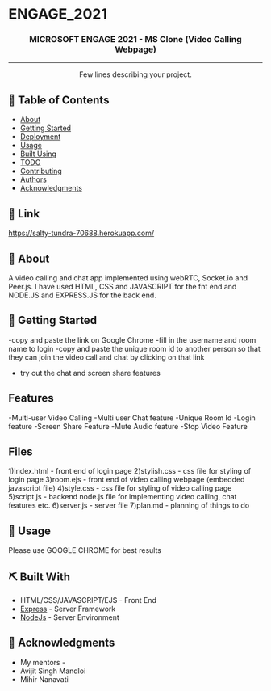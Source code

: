 # ENGAGE_2021

<h3 align="center">MICROSOFT ENGAGE 2021 - MS Clone (Video Calling Webpage)</h3>

---

<p align="center"> Few lines describing your project.
    <br> 
</p>

## 📝 Table of Contents
- [About](#about)
- [Getting Started](#getting_started)
- [Deployment](#deployment)
- [Usage](#usage)
- [Built Using](#built_using)
- [TODO](../TODO.md)
- [Contributing](../CONTRIBUTING.md)
- [Authors](#authors)
- [Acknowledgments](#acknowledgement)

## 🏁 Link <a name = "link"></a>
https://salty-tundra-70688.herokuapp.com/


## 🧐 About <a name = "about"></a>
A video calling and chat app implemented using webRTC, Socket.io and Peer.js. I have used HTML, CSS and JAVASCRIPT for the fnt end and NODE.JS and EXPRESS.JS for the back end.

## 🏁 Getting Started <a name = "getting_started"></a>
-copy and paste the link on Google Chrome
-fill in the username and room name to login
-copy and paste the unique room id to another person so that they can join the video call and chat by clicking on that link
- try out the chat and screen share features

## Features <a name="features"></a>
-Multi-user Video Calling
-Multi user Chat feature
-Unique Room Id
-Login feature
-Screen Share Feature
-Mute Audio feature
-Stop Video Feature

## Files <a name="files"></a>
1)Index.html - front end of login page
2)stylish.css - css file for styling of login page
3)room.ejs - front end of video calling webpage (embedded javascript file)
4)style.css - css file for styling of video calling page
5)script.js - backend node.js file for implementing video calling, chat features etc.
6)server.js - server file
7)plan.md - planning of things to do

## 🎈 Usage <a name="usage"></a>
Please use GOOGLE CHROME for best results

## ⛏️ Built With <a name = "tech_stack"></a>
- HTML/CSS/JAVASCRIPT/EJS - Front End
- [Express](https://expressjs.com/) - Server Framework
- [NodeJs](https://nodejs.org/en/) - Server Environment


## 🎉 Acknowledgments <a name = "acknowledgments"></a>
- My mentors -
- Avijit Singh Mandloi
- Mihir Nanavati
